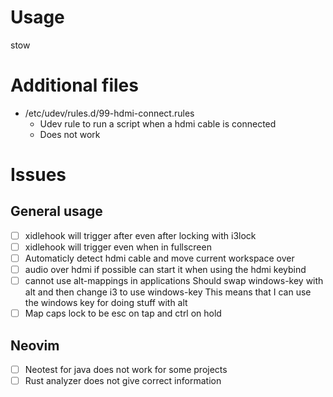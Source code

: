 # Usage
stow <folder you want to stow>

# Additional files

- /etc/udev/rules.d/99-hdmi-connect.rules
  - Udev rule to run a script when a hdmi cable is connected
  - Does not work

# Issues

## General usage
- [ ] xidlehook will trigger after even after locking with i3lock
- [ ] xidlehook will trigger even when in fullscreen
- [ ] Automaticly detect hdmi cable and move current workspace over
- [ ] audio over hdmi
      if possible can start it when using the hdmi keybind
- [ ] cannot use alt-mappings in applications
      Should swap windows-key with alt and then change i3 to use windows-key
      This means that I can use the windows key for doing stuff with alt
- [ ] Map caps lock to be esc on tap and ctrl on hold

## Neovim
- [ ] Neotest for java does not work for some projects
- [ ] Rust analyzer does not give correct information
